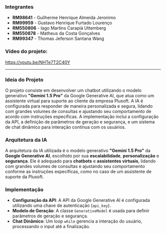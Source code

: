 ### Integrantes

- **RM98641** - Guilherme Henrique Almeida Jeronimo  
- **RM99959** - Gustavo Henrique Furtado Lourenço  
- **RM550806** - Iago Martins Carapiá Uttemberg  
- **RM550878** - Matheus da Costa Gonçalves  
- **RM99347** - Thomas Jeferson Santana Wang  

### Vídeo do projeto:
https://youtu.be/NHTe7T2C40Y

---

### Ideia do Projeto

O projeto consiste em desenvolver um chatbot utilizando o modelo generativo **"Gemini 1.5 Pro"** da Google Generative AI, que atua como um assistente virtual para suporte ao cliente da empresa Plusoft. A IA é configurada para responder de maneira personalizada e segura, lidando com grandes volumes de consultas e ajustando seu comportamento de acordo com instruções específicas. A implementação inclui a configuração da API, a definição de parâmetros de geração e segurança, e um sistema de chat dinâmico para interação contínua com os usuários.

### Arquitetura da IA

A arquitetura da IA utilizada é o modelo generativo **"Gemini 1.5 Pro"** da **Google Generative AI**, escolhido por sua **escalabilidade**, **personalização** e **segurança**. Ele é adequado para **chatbots** e **assistentes virtuais**, lidando com grandes volumes de consultas e ajustando seu comportamento conforme as instruções específicas, como no caso de um assistente de suporte da Plusoft.

### Implementação

- **Configuração da API**: A API da Google Generative AI é configurada utilizando uma chave de autenticação (`api_key`).
- **Modelo de Geração**: A classe `GenerativeModel` é usada para definir parâmetros de geração e segurança.
- **Chat Dinâmico**: Um loop `while` gerencia a interação do usuário, processando o input até a finalização.
